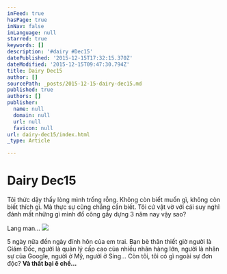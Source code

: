 ```yaml
---
inFeed: true
hasPage: true
inNav: false
inLanguage: null
starred: true
keywords: []
description: '#dairy #Dec15'
datePublished: '2015-12-15T17:32:15.370Z'
dateModified: '2015-12-15T09:47:30.794Z'
title: Dairy Dec15
author: []
sourcePath: _posts/2015-12-15-dairy-dec15.md
published: true
authors: []
publisher:
  name: null
  domain: null
  url: null
  favicon: null
url: dairy-dec15/index.html
_type: Article

---
```

# **Dairy Dec15**

Tôi thức dậy thấy lòng mình trống rỗng. Không còn biết muốn gì, không còn biết thích gì. Mà thực sự cũng chẳng cần biết. Tôi cứ vật vờ với cái suy nghĩ đánh mất những gì mình đổ công gầy dựng 3 năm nay vậy sao? 

Lang man...
![](https://the-grid-user-content.s3-us-west-2.amazonaws.com/80d2c1e5-5289-4eab-b639-bd5c448dc4bb.jpg)

5 ngày nữa đến ngày đính hôn của em trai. Bạn bè thân thiết giờ người là Giám Đốc, người là quản lý cấp cao của nhiều nhãn hàng lớn, người là nhân sự của Google, người ở Mỹ, người ở Sing... Còn tôi, tôi có gì ngoài sự đơn độc? **Và thất bại ê chề...**